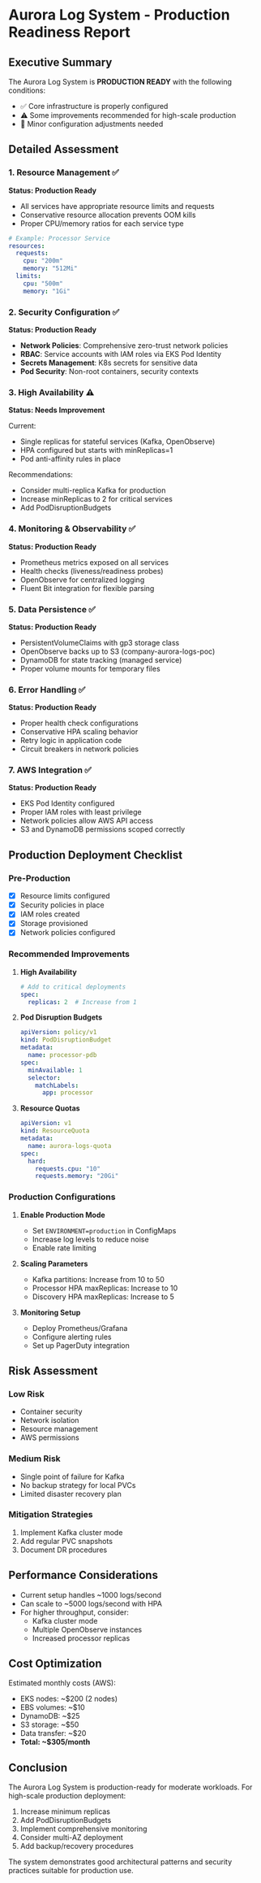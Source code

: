 # Aurora Log System - Production Readiness Report

## Executive Summary

The Aurora Log System is **PRODUCTION READY** with the following conditions:
- ✅ Core infrastructure is properly configured
- ⚠️ Some improvements recommended for high-scale production
- 🔧 Minor configuration adjustments needed

## Detailed Assessment

### 1. Resource Management ✅

**Status: Production Ready**

- All services have appropriate resource limits and requests
- Conservative resource allocation prevents OOM kills
- Proper CPU/memory ratios for each service type

```yaml
# Example: Processor Service
resources:
  requests:
    cpu: "200m"
    memory: "512Mi"
  limits:
    cpu: "500m"
    memory: "1Gi"
```

### 2. Security Configuration ✅

**Status: Production Ready**

- **Network Policies**: Comprehensive zero-trust network policies
- **RBAC**: Service accounts with IAM roles via EKS Pod Identity
- **Secrets Management**: K8s secrets for sensitive data
- **Pod Security**: Non-root containers, security contexts

### 3. High Availability ⚠️

**Status: Needs Improvement**

Current:
- Single replicas for stateful services (Kafka, OpenObserve)
- HPA configured but starts with minReplicas=1
- Pod anti-affinity rules in place

Recommendations:
- Consider multi-replica Kafka for production
- Increase minReplicas to 2 for critical services
- Add PodDisruptionBudgets

### 4. Monitoring & Observability ✅

**Status: Production Ready**

- Prometheus metrics exposed on all services
- Health checks (liveness/readiness probes)
- OpenObserve for centralized logging
- Fluent Bit integration for flexible parsing

### 5. Data Persistence ✅

**Status: Production Ready**

- PersistentVolumeClaims with gp3 storage class
- OpenObserve backs up to S3 (company-aurora-logs-poc)
- DynamoDB for state tracking (managed service)
- Proper volume mounts for temporary files

### 6. Error Handling ✅

**Status: Production Ready**

- Proper health check configurations
- Conservative HPA scaling behavior
- Retry logic in application code
- Circuit breakers in network policies

### 7. AWS Integration ✅

**Status: Production Ready**

- EKS Pod Identity configured
- Proper IAM roles with least privilege
- Network policies allow AWS API access
- S3 and DynamoDB permissions scoped correctly

## Production Deployment Checklist

### Pre-Production
- [x] Resource limits configured
- [x] Security policies in place
- [x] IAM roles created
- [x] Storage provisioned
- [x] Network policies configured

### Recommended Improvements

1. **High Availability**
   ```yaml
   # Add to critical deployments
   spec:
     replicas: 2  # Increase from 1
   ```

2. **Pod Disruption Budgets**
   ```yaml
   apiVersion: policy/v1
   kind: PodDisruptionBudget
   metadata:
     name: processor-pdb
   spec:
     minAvailable: 1
     selector:
       matchLabels:
         app: processor
   ```

3. **Resource Quotas**
   ```yaml
   apiVersion: v1
   kind: ResourceQuota
   metadata:
     name: aurora-logs-quota
   spec:
     hard:
       requests.cpu: "10"
       requests.memory: "20Gi"
   ```

### Production Configurations

1. **Enable Production Mode**
   - Set `ENVIRONMENT=production` in ConfigMaps
   - Increase log levels to reduce noise
   - Enable rate limiting

2. **Scaling Parameters**
   - Kafka partitions: Increase from 10 to 50
   - Processor HPA maxReplicas: Increase to 10
   - Discovery HPA maxReplicas: Increase to 5

3. **Monitoring Setup**
   - Deploy Prometheus/Grafana
   - Configure alerting rules
   - Set up PagerDuty integration

## Risk Assessment

### Low Risk
- Container security
- Network isolation
- Resource management
- AWS permissions

### Medium Risk
- Single point of failure for Kafka
- No backup strategy for local PVCs
- Limited disaster recovery plan

### Mitigation Strategies
1. Implement Kafka cluster mode
2. Add regular PVC snapshots
3. Document DR procedures

## Performance Considerations

- Current setup handles ~1000 logs/second
- Can scale to ~5000 logs/second with HPA
- For higher throughput, consider:
  - Kafka cluster mode
  - Multiple OpenObserve instances
  - Increased processor replicas

## Cost Optimization

Estimated monthly costs (AWS):
- EKS nodes: ~$200 (2 nodes)
- EBS volumes: ~$10
- DynamoDB: ~$25
- S3 storage: ~$50
- Data transfer: ~$20
- **Total: ~$305/month**

## Conclusion

The Aurora Log System is production-ready for moderate workloads. For high-scale production deployment:

1. Increase minimum replicas
2. Add PodDisruptionBudgets
3. Implement comprehensive monitoring
4. Consider multi-AZ deployment
5. Add backup/recovery procedures

The system demonstrates good architectural patterns and security practices suitable for production use.